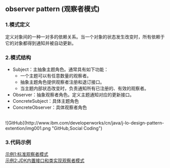 ## observer pattern (观察者模式)
### 1.模式定义
定义对象间的一种一对多的依赖关系。当一个对象的状态发生改变时，所有依赖于它的对象都得到通知并被自动更新。
<br>

### 2.模式结构
* Subject：主抽象主题角色。通常具有如下功能：
  + 一个主题可以有任意数量的观察者。
  + 抽象主题角色提供观察者注册和退订接口。
  + 当主题内部状态改变时，负责通知所有已注册的、有效的观察者。
* Observer：抽象观察者角色。定义主题通知对应的更新接口。
* ConcreteSubject：具体主题角色
* ConcreteObserver：具体观察者角色
<br>
![GitHub](http://www.ibm.com/developerworks/cn/java/j-lo-design-pattern-extention/img001.png "GitHub,Social Coding")
<br>

### 3.代码示例
[示例1:标准观察者模式](../../design-patterns/src/main/java/com/ricky/designpattern/observer/StandardObserverDemo.java)<br>
[示例2:JDK内置接口和类实现观察者模式](../../design-patterns/src/main/java/com/ricky/designpattern/observer/JDKObserverDemo.java)<br>
<br>




